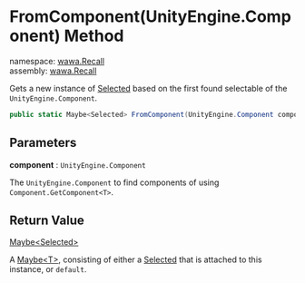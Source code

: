 # FromComponent\(UnityEngine\.Component\) Method

namespace: [wawa\.Recall](../../wawa.Recall.md)<br />
assembly: [wawa\.Recall](../../../wawa.Recall.md)

Gets a new instance of [Selected](../../../wawa.Recall/wawa.Recall/Selected.md) based on
the first found selectable of the `UnityEngine.Component`\.

```csharp
public static Maybe<Selected> FromComponent(UnityEngine.Component component);
```

## Parameters

__component__ : `UnityEngine.Component`

The `UnityEngine.Component` to find components of using `Component.GetComponent<T>`\.


## Return Value

[Maybe\<Selected\>](../../../wawa.Optionals/wawa.Optionals/Maybe\`1.md)

A [Maybe\<T\>](../../../wawa.Optionals/wawa.Optionals/Maybe\`1.md), consisting of either a [Selected](../../../wawa.Recall/wawa.Recall/Selected.md)
that is attached to this instance, or `default`\.

